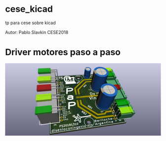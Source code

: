 # cese_kicad
tp para cese sobre kicad

Autor: Pablo Slavkin
CESE2018

Driver motores paso a paso
===========================

![Vista 3d](./pics/vista3d_1.jpg)
